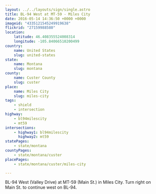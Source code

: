 ```yaml
---
layout: ../../layouts/sign/single.astro
title: BL-94 West at MT-59 - Miles City
date: 2016-05-14 14:36:50 +0000 +0000
imageid: "4335121545249919638"
flickrid: "27159988580"
location:
    latitude: 46.408355524008314
    longitude: -105.84066510200499
country:
    name: United States
    slug: united-states
state:
    name: Montana
    slug: montana
county:
    name: Custer County
    slug: custer
place:
    name: Miles City
    slug: miles-city
tags:
    - shield
    - intersection
highway:
    - bl94milescity
    - mt59
intersections:
    - highway1: bl94milescity
      highway2: mt59
statePages:
    - state/montana
countyPages:
    - state/montana/custer
placePages:
    - state/montana/custer/miles-city

---
```

BL-94 West (Valley Drive) at MT-59 (Main St.) in Miles City.  Turn right on Main St. to continue west on BL-94.